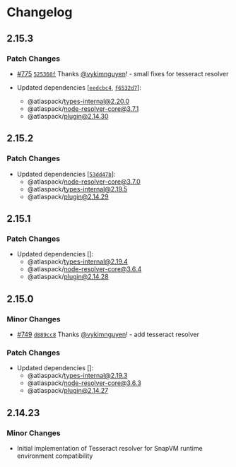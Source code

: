 # Changelog

## 2.15.3

### Patch Changes

- [#775](https://github.com/atlassian-labs/atlaspack/pull/775) [`525360f`](https://github.com/atlassian-labs/atlaspack/commit/525360fb683b01e6d46f10d67cb6225e193e4251) Thanks [@vykimnguyen](https://github.com/vykimnguyen)! - small fixes for tesseract resolver

- Updated dependencies [[`eedcbc4`](https://github.com/atlassian-labs/atlaspack/commit/eedcbc408fc1e86a2a8e25f1a41c57146d8529e1), [`f6532d7`](https://github.com/atlassian-labs/atlaspack/commit/f6532d7a4f7f007bd4e5e36af04dd466f0b9f572)]:
  - @atlaspack/types-internal@2.20.0
  - @atlaspack/node-resolver-core@3.7.1
  - @atlaspack/plugin@2.14.30

## 2.15.2

### Patch Changes

- Updated dependencies [[`53dd47b`](https://github.com/atlassian-labs/atlaspack/commit/53dd47bd6d23cd47f87297347f03a609ab38a03d)]:
  - @atlaspack/node-resolver-core@3.7.0
  - @atlaspack/types-internal@2.19.5
  - @atlaspack/plugin@2.14.29

## 2.15.1

### Patch Changes

- Updated dependencies []:
  - @atlaspack/types-internal@2.19.4
  - @atlaspack/node-resolver-core@3.6.4
  - @atlaspack/plugin@2.14.28

## 2.15.0

### Minor Changes

- [#749](https://github.com/atlassian-labs/atlaspack/pull/749) [`d889cc8`](https://github.com/atlassian-labs/atlaspack/commit/d889cc88affd1d47a39183ce1c6e3f00bcd30204) Thanks [@vykimnguyen](https://github.com/vykimnguyen)! - add tesseract resolver

### Patch Changes

- Updated dependencies []:
  - @atlaspack/types-internal@2.19.3
  - @atlaspack/node-resolver-core@3.6.3
  - @atlaspack/plugin@2.14.27

## 2.14.23

### Minor Changes

- Initial implementation of Tesseract resolver for SnapVM runtime environment compatibility
